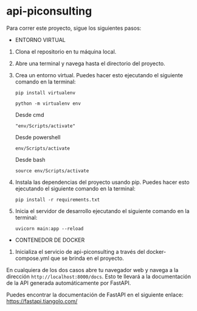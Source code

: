 # api-piconsulting

Para correr este proyecto, sigue los siguientes pasos:

- ENTORNO VIRTUAL

1. Clona el repositorio en tu máquina local.
2. Abre una terminal y navega hasta el directorio del proyecto.
3. Crea un entorno virtual. Puedes hacer esto ejecutando el siguiente comando en la terminal:

   ```
   pip install virtualenv
   ```

   ```
   python -m virtualenv env
   ```

   Desde cmd

   ```
   "env/Scripts/activate"
   ```

   Desde powershell

   ```
   env/Scripts/activate
   ```

   Desde bash

   ```
   source env/Scripts/activate
   ```

4. Instala las dependencias del proyecto usando pip. Puedes hacer esto ejecutando el siguiente comando en la terminal:

   ```
   pip install -r requirements.txt
   ```

5. Inicia el servidor de desarrollo ejecutando el siguiente comando en la terminal:

   ```
   uvicorn main:app --reload
   ```

- CONTENEDOR DE DOCKER

1. Inicializa el servicio de api-piconsulting a través del docker-compose.yml que se brinda en el proyecto.

En cualquiera de los dos casos abre tu navegador web y navega a la dirección `http://localhost:8000/docs`. Esto te llevará a la documentación de la API generada automáticamente por FastAPI.

Puedes encontrar la documentación de FastAPI en el siguiente enlace: https://fastapi.tiangolo.com/
